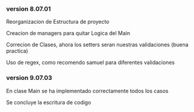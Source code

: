 ### version 8.07.01
<p>Reorganizacion de Estructura de proyecto</p>
<p>Creacion de managers para quitar Logica del Main</p>

<p>Correcion de Clases, ahora los setters seran nuestras validaciones (buena practica)</p>
<p>Uso de regex, como recomendo samuel para diferentes validaciones</p>

### version 9.07.03
<p>En clase Main se ha implementado correctamente todos los casos</p>
<p>Se concluye la escritura de codigo</p>

